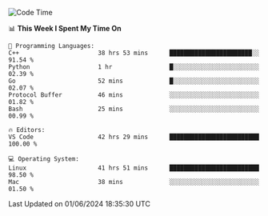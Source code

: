 
<!--START_SECTION:waka-->
![Code Time](http://img.shields.io/badge/Code%20Time-2%2C049%20hrs%204%20mins-blue)

📊 **This Week I Spent My Time On** 

```text
💬 Programming Languages: 
C++                      38 hrs 53 mins      ███████████████████████░░   91.54 % 
Python                   1 hr                █░░░░░░░░░░░░░░░░░░░░░░░░   02.39 % 
Go                       52 mins             █░░░░░░░░░░░░░░░░░░░░░░░░   02.07 % 
Protocol Buffer          46 mins             ░░░░░░░░░░░░░░░░░░░░░░░░░   01.82 % 
Bash                     25 mins             ░░░░░░░░░░░░░░░░░░░░░░░░░   00.99 % 

🔥 Editors: 
VS Code                  42 hrs 29 mins      █████████████████████████   100.00 % 

💻 Operating System: 
Linux                    41 hrs 51 mins      █████████████████████████   98.50 % 
Mac                      38 mins             ░░░░░░░░░░░░░░░░░░░░░░░░░   01.50 % 
```


 Last Updated on 01/06/2024 18:35:30 UTC
<!--END_SECTION:waka-->

